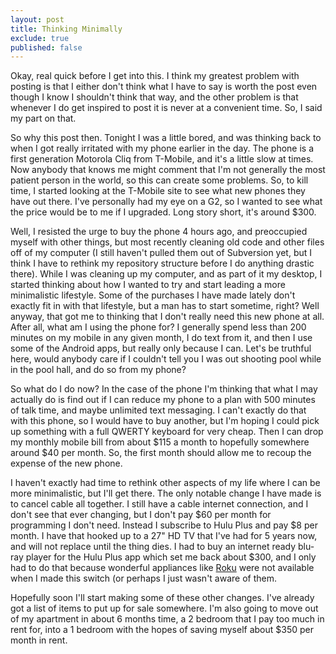 ```yaml
---
layout: post
title: Thinking Minimally
exclude: true
published: false
---
```


Okay, real quick before I get into this. I think my greatest problem with posting is that I either don't think what I have to say is worth the post even though I know I shouldn't think that way, and the other problem is that whenever I do get inspired to post it is never at a convenient time. So, I said my part on that.

So why this post then. Tonight I was a little bored, and was thinking back to when I got really irritated with my phone earlier in the day. The phone is a first generation Motorola Cliq from T-Mobile, and it's a little slow at times. Now anybody that knows me might comment that I'm not generally the most patient person in the world, so this can create some problems. So, to kill time, I started looking at the T-Mobile site to see what new phones they have out there. I've personally had my eye on a G2, so I wanted to see what the price would be to me if I upgraded. Long story short, it's around $300.

Well, I resisted the urge to buy the phone 4 hours ago, and preoccupied myself with other things, but most recently cleaning old code and other files off of my computer (I still haven't pulled them out of Subversion yet, but I think I have to rethink my repository structure before I do anything drastic there). While I was cleaning up my computer, and as part of it my desktop, I started thinking about how I wanted to try and start leading a more minimalistic lifestyle. Some of the purchases I have made lately don't exactly fit in with that lifestyle, but a man has to start sometime, right? Well anyway, that got me to thinking that I don't really need this new phone at all. After all, what am I using the phone for? I generally spend less than 200 minutes on my mobile in any given month, I do text from it, and then I use some of the Android apps, but really only because I can. Let's be truthful here, would anybody care if I couldn't tell you I was out shooting pool while in the pool hall, and do so from my phone?

So what do I do now? In the case of the phone I'm thinking that what I may actually do is find out if I can reduce my phone to a plan with 500 minutes of talk time, and maybe unlimited text messaging. I can't exactly do that with this phone, so I would have to buy another, but I'm hoping I could pick up something with a full QWERTY keyboard for very cheap. Then I can drop my monthly mobile bill from about $115 a month to hopefully somewhere around $40 per month. So, the first month should allow me to recoup the expense of the new phone.

I haven't exactly had time to rethink other aspects of my life where I can be more minimalistic, but I'll get there. The only notable change I have made is to cancel cable all together. I still have a cable internet connection, and I don't see that ever changing, but I don't pay $60 per month for programming I don't need. Instead I subscribe to Hulu Plus and pay $8 per month. I have that hooked up to a 27" HD TV that I've had for 5 years now, and will not replace until the thing dies. I had to buy an internet ready blu-ray player for the Hulu Plus app which set me back about $300, and I only had to do that because wonderful appliances like [Roku](http://www.roku.com/) were not available when I made this switch (or perhaps I just wasn't aware of them.

Hopefully soon I'll start making some of these other changes. I've already got a list of items to put up for sale somewhere. I'm also going to move out of my apartment in about 6 months time, a 2 bedroom that I pay too much in rent for, into a 1 bedroom with the hopes of saving myself about $350 per month in rent.